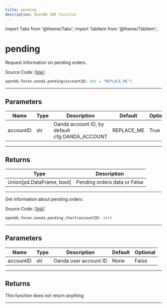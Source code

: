 ```yaml
---
title: pending
description: OpenBB SDK Function
---
```


import Tabs from '@theme/Tabs';
import TabItem from '@theme/TabItem';

# pending

<Tabs>
<TabItem value="model" label="Model" default>

Request information on pending orders.

Source Code: [[link](https://github.com/OpenBB-finance/OpenBBTerminal/tree/main/openbb_terminal/forex/oanda/oanda_model.py#L421)]

```python
openbb.forex.oanda.pending(accountID: str = "REPLACE_ME")
```

---

## Parameters

| Name | Type | Description | Default | Optional |
| ---- | ---- | ----------- | ------- | -------- |
| accountID | str | Oanda account ID, by default cfg.OANDA_ACCOUNT | REPLACE_ME | True |


---

## Returns

| Type | Description |
| ---- | ----------- |
| Union[pd.DataFrame, bool] | Pending orders data or False |
---



</TabItem>
<TabItem value="view" label="Chart">

Get information about pending orders.

Source Code: [[link](https://github.com/OpenBB-finance/OpenBBTerminal/tree/main/openbb_terminal/forex/oanda/oanda_view.py#L233)]

```python
openbb.forex.oanda.pending_chart(accountID: str)
```

---

## Parameters

| Name | Type | Description | Default | Optional |
| ---- | ---- | ----------- | ------- | -------- |
| accountID | str | Oanda user account ID | None | False |


---

## Returns

This function does not return anything

---



</TabItem>
</Tabs>